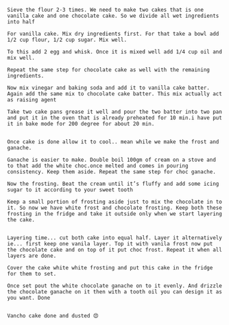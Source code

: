 

    Sieve the flour 2-3 times. We need to make two cakes that is one vanilla cake and one chocolate cake. So we divide all wet ingredients into half

    For vanilla cake. Mix dry ingredients first. For that take a bowl add 1/2 cup flour, 1/2 cup sugar. Mix well.

    To this add 2 egg and whisk. Once it is mixed well add 1/4 cup oil and mix well.

    Repeat the same step for chocolate cake as well with the remaining ingredients.

    Now mix vinegar and baking soda and add it to vanilla cake batter. Again add the same mix to chocolate cake batter. This mix actually act as raising agent

    Take two cake pans grease it well and pour the two batter into two pan and put it in the oven that is already preheated for 10 min.i have put it in bake mode for 200 degree for about 20 min.
   

    Once cake is done allow it to cool.. mean while we make the frost and ganache.

    Ganache is easier to make. Double boil 100gm of cream on a stove and to that add the white choc.once melted and comes in pouring consistency. Keep them aside. Repeat the same step for choc ganache.

    Now the frosting. Beat the cream until it’s fluffy and add some icing sugar to it according to your sweet tooth

    Keep a small portion of frosting aside just to mix the chocolate in to it. So now we have white frost and chocolate frosting. Keep both these frosting in the fridge and take it outside only when we start layering the cake.
    

    Layering time... cut both cake into equal half. Layer it alternatively ie... first keep one vanila layer. Top it with vanila frost now put the chocolate cake and on top of it put choc frost. Repeat it when all layers are done.

    Cover the cake white white frosting and put this cake in the fridge for them to set.

    Once set pout the white chocolate ganache on to it evenly. And drizzle the chocolate ganache on it then with a tooth oil you can design it as you want. Done
    

    Vancho cake done and dusted 😍
    
